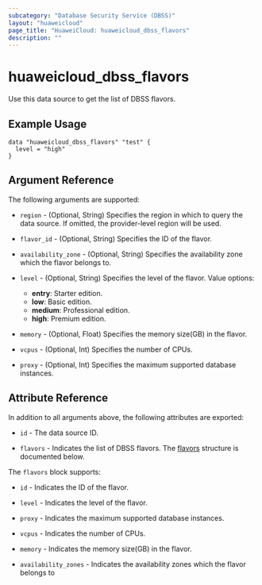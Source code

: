 ```yaml
---
subcategory: "Database Security Service (DBSS)"
layout: "huaweicloud"
page_title: "HuaweiCloud: huaweicloud_dbss_flavors"
description: ""
---
```


# huaweicloud_dbss_flavors

Use this data source to get the list of DBSS flavors.

## Example Usage

```hcl
data "huaweicloud_dbss_flavors" "test" {
  level = "high"
}
```

## Argument Reference

The following arguments are supported:

* `region` - (Optional, String) Specifies the region in which to query the data source.
  If omitted, the provider-level region will be used.

* `flavor_id` - (Optional, String) Specifies the ID of the flavor.

* `availability_zone` - (Optional, String) Specifies the availability zone which the flavor belongs to.

* `level` - (Optional, String) Specifies the level of the flavor. Value options:
  + **entry**: Starter edition.
  + **low**: Basic edition.
  + **medium**: Professional edition.
  + **high**: Premium edition.

* `memory` - (Optional, Float) Specifies the memory size(GB) in the flavor.

* `vcpus` - (Optional, Int) Specifies the number of CPUs.

* `proxy` - (Optional, Int) Specifies the maximum supported database instances.

## Attribute Reference

In addition to all arguments above, the following attributes are exported:

* `id` - The data source ID.

* `flavors` - Indicates the list of DBSS flavors.
  The [flavors](#DbssFlavors_Flavor) structure is documented below.

<a name="DbssFlavors_Flavor"></a>
The `flavors` block supports:

* `id` - Indicates the ID of the flavor.

* `level` - Indicates the level of the flavor.

* `proxy` - Indicates the maximum supported database instances.

* `vcpus` - Indicates the number of CPUs.

* `memory` - Indicates the memory size(GB) in the flavor.

* `availability_zones` - Indicates the availability zones which the flavor belongs to
